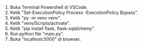 1. Buka Terminal Powershell di VSCode.
2. Ketik "Set-ExecutionPolicy Process -ExecutionPolicy Bypass".
3. Ketik "py -m venv venv".
4. Ketik "venv/Scripts/activate".
5. Ketik "pip install flask, flask-sqlalchemy".
6. Run python file "main.py".
7. Buka "localhost:5000" di browser.
